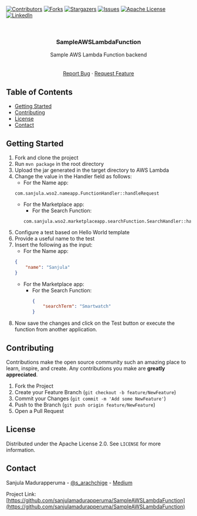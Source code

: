 <!-- Project SampleAWSLambdaFunction -->
<!--
*** This README uses markdown "reference style" links for readability.
*** Reference links are enclosed in brackets [ ] instead of parentheses ( ).
*** See the bottom of this document for the declaration of the reference variables
*** for contributors-url, forks-url, etc. This is an optional, concise syntax you may use.
*** https://www.markdownguide.org/basic-syntax/#reference-style-links
-->

[![Contributors][contributors-shield]][contributors-url]
[![Forks][forks-shield]][forks-url]
[![Stargazers][stars-shield]][stars-url]
[![Issues][issues-shield]][issues-url]
[![Apache License][license-shield]][license-url]
[![LinkedIn][linkedin-shield]][linkedin-url]

<!-- PROJECT LOGO -->
<br />
<p align="center">
<!--
  <a href="https://github.com/sanjulamadurapperuma/SampleAWSLambdaFunction">
    <img src="images/logo.png" alt="Logo" width="120" height="120">
  </a>
-->

  <h3 align="center">SampleAWSLambdaFunction</h3>

  <p align="center">
    Sample AWS Lambda Function backend
    <br />
    <!--<a href=""><strong>Explore the docs »</strong></a>-->
    <br />
    <br />
    <!--<a href="https://github.com/sanjulamadurapperuma/SampleAWSLambdaFunction">View Demo</a>-->
    <a href="https://github.com/sanjulamadurapperuma/SampleAWSLambdaFunction/issues">Report Bug</a>
    ·
    <a href="https://github.com/sanjulamadurapperuma/SampleAWSLambdaFunction/issues">Request Feature</a>
  </p>
</p>

<!-- TABLE OF CONTENTS -->

## Table of Contents
<!--
- [About the Project](#about-the-project)
-->
- [Getting Started](#getting-started)
- [Contributing](#contributing)
- [License](#license)
- [Contact](#contact)

<!-- ABOUT THE PROJECT -->

<!--
## About The Project
-->

<!--
[![Product Name Screen Shot][product-screenshot]](https://example.com)
-->

<!--
A project to analyze the tags present in StackOverflow and find out the trends and
patterns associated with them. In addition to that, predicting future trends using Machine
Learning.
-->

<!-- GETTING STARTED -->

## Getting Started

1. Fork and clone the project
2. Run `mvn package` in the root directory
3. Upload the jar generated in the target directory to AWS Lambda
4. Change the value in the Handler field as follows:
   - For the Name app: 
    ```text
    com.sanjula.wso2.nameapp.FunctionHandler::handleRequest
    ```
   - For the Marketplace app:
     - For the Search Function:
     ```text
     com.sanjula.wso2.marketplaceapp.searchFunction.SearchHandler::handleRequest  
     ```
5. Configure a test based on Hello World template
6. Provide a useful name to the test
7. Insert the following as the input:
   - For the Name app:
    ```json
    {
        "name": "Sanjula"
    }
    ```
   - For the Marketplace app:
     - For the Search Function:
       ```json
       {
           "searchTerm": "Smartwatch"
       }
       ```
8. Now save the changes and click on the Test button or execute the function from another application.

<!-- CONTRIBUTING -->

## Contributing

Contributions make the open source community such an amazing place to learn, inspire, and create. Any contributions you make are **greatly appreciated**.

1. Fork the Project
2. Create your Feature Branch (`git checkout -b feature/NewFeature`)
3. Commit your Changes (`git commit -m 'Add some NewFeature'`)
4. Push to the Branch (`git push origin feature/NewFeature`)
5. Open a Pull Request

<!-- LICENSE -->

## License

Distributed under the Apache License 2.0. See `LICENSE` for more information.

<!-- CONTACT -->

## Contact

Sanjula Madurapperuma - [@s_arachchige](https://twitter.com/s_arachchige) - [Medium](https://medium.com/@sanjulamadurapperuma)

Project Link: [https://github.com/sanjulamadurapperuma/SampleAWSLambdaFunction](https://github.com/sanjulamadurapperuma/SampleAWSLambdaFunction)

<!-- MARKDOWN LINKS & IMAGES -->

[contributors-shield]: https://img.shields.io/github/contributors/sanjulamadurapperuma/SampleAWSLambdaFunction.svg?style=flat-square
[contributors-url]: https://github.com/sanjulamadurapperuma/SampleAWSLambdaFunction/graphs/contributors
[forks-shield]: https://img.shields.io/github/forks/sanjulamadurapperuma/SampleAWSLambdaFunction.svg?style=flat-square
[forks-url]: https://github.com/sanjulamadurapperuma/SampleAWSLambdaFunction/network/members
[stars-shield]: https://img.shields.io/github/stars/sanjulamadurapperuma/SampleAWSLambdaFunction.svg?style=flat-square
[stars-url]: https://github.com/sanjulamadurapperuma/SampleAWSLambdaFunction/stargazers
[issues-shield]: https://img.shields.io/github/issues/sanjulamadurapperuma/SampleAWSLambdaFunction.svg?style=flat-square
[issues-url]: https://github.com/sanjulamadurapperuma/SampleAWSLambdaFunction/issues
[license-shield]: https://img.shields.io/github/license/sanjulamadurapperuma/SampleAWSLambdaFunction.svg?style=flat-square
[license-url]: https://github.com/sanjulamadurapperuma/SampleAWSLambdaFunction/blob/master/LICENSE.txt
[linkedin-shield]: https://img.shields.io/badge/-LinkedIn-black.svg?style=flat-square&logo=linkedin&colorB=555
[linkedin-url]: https://www.linkedin.com/in/sanjula-madurapperuma/
